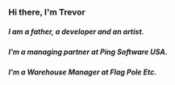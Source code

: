 ### Hi there, I'm Trevor 
##### I am a father,  a developer and an artist. 
##### I'm a managing partner at Ping Software USA. 
##### I'm a Warehouse Manager at Flag Pole Etc.
